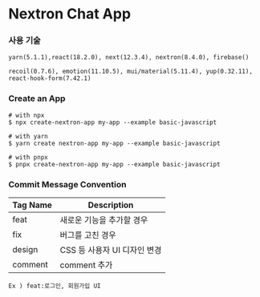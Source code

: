 # Nextron Chat App

### 사용 기술

```
yarn(5.1.1),react(18.2.0), next(12.3.4), nextron(8.4.0), firebase()
```

```
recoil(0.7.6), emotion(11.10.5), mui/material(5.11.4), yup(0.32.11),
react-hook-form(7.42.1)
```

### Create an App

```
# with npx
$ npx create-nextron-app my-app --example basic-javascript

# with yarn
$ yarn create nextron-app my-app --example basic-javascript

# with pnpx
$ pnpx create-nextron-app my-app --example basic-javascript
```

### Commit Message Convention

| Tag Name | Description                  |
| -------- | ---------------------------- |
| feat     | 새로운 기능을 추가할 경우    |
| fix      | 버그를 고친 경우             |
| design   | CSS 등 사용자 UI 디자인 변경 |
| comment  | comment 추가                 |

`Ex ) feat:로그인, 회원가입 UI `
